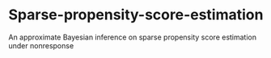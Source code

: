 # Sparse-propensity-score-estimation
An approximate Bayesian inference on sparse propensity score estimation under nonresponse
